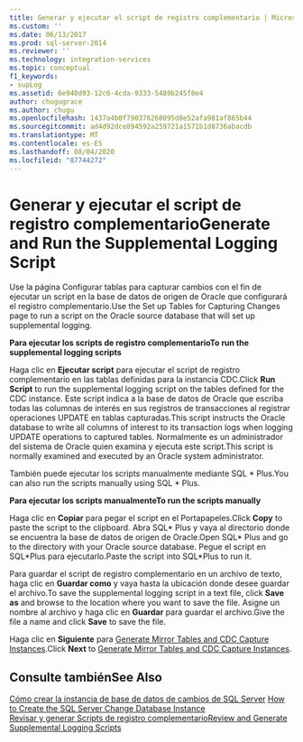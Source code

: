 ```yaml
---
title: Generar y ejecutar el script de registro complementario | Microsoft Docs
ms.custom: ''
ms.date: 06/13/2017
ms.prod: sql-server-2014
ms.reviewer: ''
ms.technology: integration-services
ms.topic: conceptual
f1_keywords:
- supLog
ms.assetid: 6e940d93-12c6-4cda-9333-5489b245f0e4
author: chugugrace
ms.author: chugu
ms.openlocfilehash: 1437a4b0f790376268095d8e52afa981af865b44
ms.sourcegitcommit: ad4d92dce894592a259721a1571b1d8736abacdb
ms.translationtype: MT
ms.contentlocale: es-ES
ms.lasthandoff: 08/04/2020
ms.locfileid: "87744272"
---
```

# <a name="generate-and-run-the-supplemental-logging-script"></a><span data-ttu-id="56ba2-102">Generar y ejecutar el script de registro complementario</span><span class="sxs-lookup"><span data-stu-id="56ba2-102">Generate and Run the Supplemental Logging Script</span></span>
  <span data-ttu-id="56ba2-103">Use la página Configurar tablas para capturar cambios con el fin de ejecutar un script en la base de datos de origen de Oracle que configurará el registro complementario.</span><span class="sxs-lookup"><span data-stu-id="56ba2-103">Use the Set up Tables for Capturing Changes page to run a script on the Oracle source database that will set up supplemental logging.</span></span>  
  
 <span data-ttu-id="56ba2-104">**Para ejecutar los scripts de registro complementario**</span><span class="sxs-lookup"><span data-stu-id="56ba2-104">**To run the supplemental logging scripts**</span></span>  
  
 <span data-ttu-id="56ba2-105">Haga clic en **Ejecutar script** para ejecutar el script de registro complementario en las tablas definidas para la instancia CDC.</span><span class="sxs-lookup"><span data-stu-id="56ba2-105">Click **Run Script** to run the supplemental logging script on the tables defined for the CDC instance.</span></span> <span data-ttu-id="56ba2-106">Este script indica a la base de datos de Oracle que escriba todas las columnas de interés en sus registros de transacciones al registrar operaciones UPDATE en tablas capturadas.</span><span class="sxs-lookup"><span data-stu-id="56ba2-106">This script instructs the Oracle database to write all columns of interest to its transaction logs when logging UPDATE operations to captured tables.</span></span> <span data-ttu-id="56ba2-107">Normalmente es un administrador del sistema de Oracle quien examina y ejecuta este script.</span><span class="sxs-lookup"><span data-stu-id="56ba2-107">This script is normally examined and executed by an Oracle system administrator.</span></span>  
  
 <span data-ttu-id="56ba2-108">También puede ejecutar los scripts manualmente mediante SQL \* Plus.</span><span class="sxs-lookup"><span data-stu-id="56ba2-108">You can also run the scripts manually using SQL \* Plus.</span></span>  
  
 <span data-ttu-id="56ba2-109">**Para ejecutar los scripts manualmente**</span><span class="sxs-lookup"><span data-stu-id="56ba2-109">**To run the scripts manually**</span></span>  
  
 <span data-ttu-id="56ba2-110">Haga clic en **Copiar** para pegar el script en el Portapapeles.</span><span class="sxs-lookup"><span data-stu-id="56ba2-110">Click **Copy** to paste the script to the clipboard.</span></span> <span data-ttu-id="56ba2-111">Abra SQL\* Plus y vaya al directorio donde se encuentra la base de datos de origen de Oracle.</span><span class="sxs-lookup"><span data-stu-id="56ba2-111">Open SQL\* Plus and go to the directory with your Oracle source database.</span></span> <span data-ttu-id="56ba2-112">Pegue el script en SQL\*Plus para ejecutarlo.</span><span class="sxs-lookup"><span data-stu-id="56ba2-112">Paste the script into SQL\*Plus to run it.</span></span>  
  
 <span data-ttu-id="56ba2-113">Para guardar el script de registro complementario en un archivo de texto, haga clic en **Guardar como** y vaya hasta la ubicación donde desee guardar el archivo.</span><span class="sxs-lookup"><span data-stu-id="56ba2-113">To save the supplemental logging script in a text file, click **Save as** and browse to the location where you want to save the file.</span></span> <span data-ttu-id="56ba2-114">Asigne un nombre al archivo y haga clic en **Guardar** para guardar el archivo.</span><span class="sxs-lookup"><span data-stu-id="56ba2-114">Give the file a name and click **Save** to save the file.</span></span>  
  
 <span data-ttu-id="56ba2-115">Haga clic en **Siguiente** para [Generate Mirror Tables and CDC Capture Instances](generate-mirror-tables-and-cdc-capture-instances.md).</span><span class="sxs-lookup"><span data-stu-id="56ba2-115">Click **Next** to [Generate Mirror Tables and CDC Capture Instances](generate-mirror-tables-and-cdc-capture-instances.md).</span></span>  
  
## <a name="see-also"></a><span data-ttu-id="56ba2-116">Consulte también</span><span class="sxs-lookup"><span data-stu-id="56ba2-116">See Also</span></span>  
 <span data-ttu-id="56ba2-117">[Cómo crear la instancia de base de datos de cambios de SQL Server](how-to-create-the-sql-server-change-database-instance.md) </span><span class="sxs-lookup"><span data-stu-id="56ba2-117">[How to Create the SQL Server Change Database Instance](how-to-create-the-sql-server-change-database-instance.md) </span></span>  
 [<span data-ttu-id="56ba2-118">Revisar y generar Scripts de registro complementario</span><span class="sxs-lookup"><span data-stu-id="56ba2-118">Review and Generate Supplemental Logging Scripts</span></span>](review-and-generate-supplemental-logging-scripts.md)  
  
  

